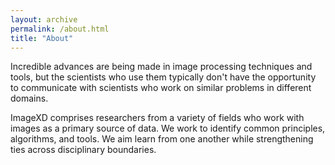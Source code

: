 ```yaml
---
layout: archive
permalink: /about.html
title: "About"
---
```


Incredible advances are being made in image processing techniques and tools, but the scientists who use them typically don't have the opportunity to communicate with scientists who work on similar problems in different domains.

ImageXD comprises researchers from a variety of fields who work with images as a primary source of data. We work to identify common principles, algorithms, and tools.  We aim learn from one another while strengthening ties across disciplinary boundaries.

<!-- /.tiles -->


